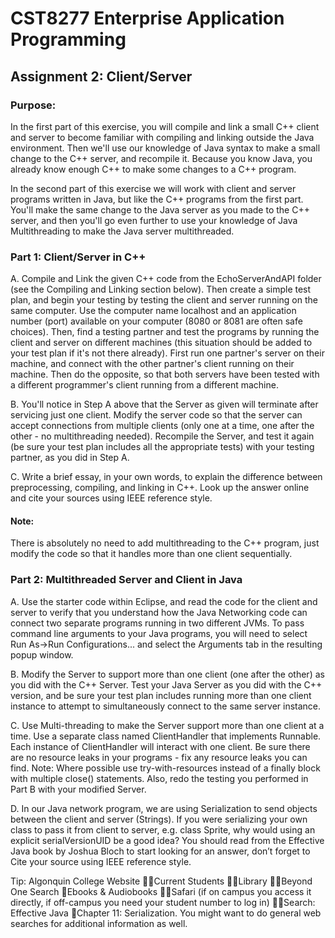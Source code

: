 <h1>CST8277 Enterprise Application Programming</h1>
<h2>Assignment 2: Client/Server</h2>
<h3>Purpose: </h3>
<p>In the first part of this exercise, you will compile and link a small C++ client and server to become familiar with compiling and linking outside the Java environment. Then we'll use our knowledge of Java syntax to make a small change to the C++ server, and recompile it. Because you know Java, you already know enough C++ to make some changes to a C++ program. </p>
<p>In the second part of this exercise we will work with client and server programs written in Java, but like the C++ programs from the first part. You'll make the same change to the Java server as you made to the C++ server, and then you'll go even further to use your knowledge of Java Multithreading to make the Java server multithreaded. </p>
<h3>Part 1: Client/Server in C++  </h3>
<p>A. Compile and Link the given C++ code from the EchoServerAndAPI folder (see the Compiling and Linking section below). Then create a simple test plan, and begin your testing by testing the client and server running on the same computer. Use the computer name localhost and an application number (port) available on your computer (8080 or 8081 are often safe choices). Then, find a testing partner and test the programs by running the client and server on different machines (this situation should be added to your test plan if it's not there already). First run one partner's server on their machine, and connect with the other partner's client running on their machine. Then do the opposite, so that both servers have been tested with a different programmer's client running from a different machine. </p>
<p>B. You'll notice in Step A above that the Server as given will terminate after servicing just one client. Modify the server code so that the server can accept connections from multiple clients (only one at a time, one after the other - no multithreading needed). Recompile the Server, and test it again (be sure your test plan includes all the appropriate tests) with your testing partner, as you did in Step A. </p>
<p>C. Write a brief essay, in your own words, to explain the difference between preprocessing, compiling, and linking in C++. Look up the answer online and cite your sources using IEEE reference style. </p>

<h4>Note: </h4>
<p>There is absolutely no need to add multithreading to the C++ program, just modify the code so that it handles more than one client sequentially. </p>

<h3>Part 2: Multithreaded Server and Client in Java  </h3>
<p>A. Use the starter code within Eclipse, and read the code for the client and server to verify that you understand how the Java Networking code can connect two separate programs running in two different JVMs. To pass command line arguments to your Java programs, you will need to select Run As->Run Configurations... and select the Arguments tab in the resulting popup window. </p>
<p>B. Modify the Server to support more than one client (one after the other) as you did with the C++ Server. Test your Java Server as you did with the C++ version, and be sure your test plan includes running more than one client instance to attempt to simultaneously connect to the same server instance. </p>
<p>C. Use Multi-threading to make the Server support more than one client at a time. Use a separate class named ClientHandler that implements Runnable. Each instance of ClientHandler will interact with one client. Be sure there are no resource leaks in your programs - fix any resource leaks you can find. Note: Where possible use try-with-resources instead of a finally block with multiple close() statements. Also, redo the testing you performed in Part B with your modified Server. </p>
<p>D. In our Java network program, we are using Serialization to send objects between the client and server (Strings). If you were serializing your own class to pass it from client to server, e.g. class Sprite, why would using an explicit serialVersionUID be a good idea? You should read from the Effective Java book by Joshua Bloch to start looking for an answer, don’t forget to Cite your source using IEEE reference style. </p>
<p>Tip: Algonquin College Website Current Students Library Beyond One Search Ebooks & Audiobooks Safari (if on campus you access it directly, if off-campus you need your student number to log in) Search: Effective Java Chapter 11: Serialization. 
You might want to do general web searches for additional information as well. </p>
